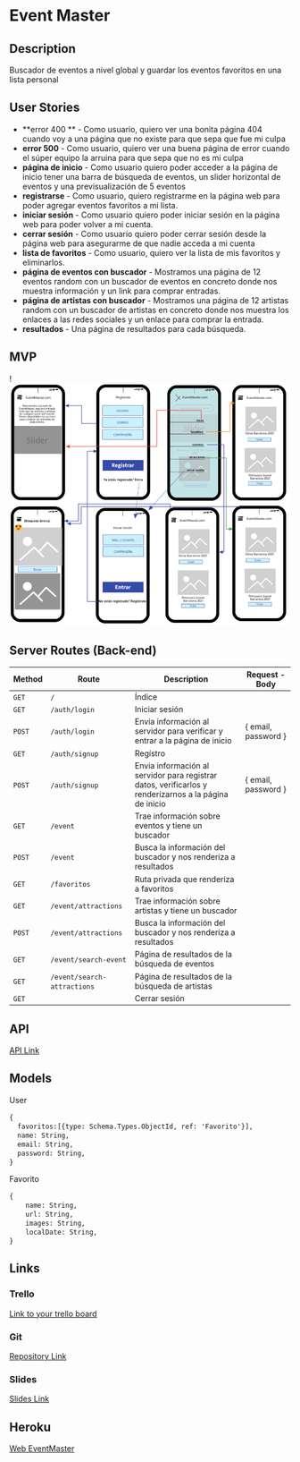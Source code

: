 

# **Event** Master

## Description

Buscador de eventos a nivel global y guardar los eventos favoritos en una lista personal

## User Stories

- **error 400 ** - Como usuario, quiero ver una bonita página 404 cuando voy a una página que no existe para que sepa que fue mi culpa
- **error 500** - Como usuario, quiero ver una buena página de error cuando el súper equipo la arruina para que sepa que no es mi culpa
- **página de inicio** - Como usuario quiero poder acceder a la página de inicio tener una barra de búsqueda de eventos, un slider horizontal de eventos y una previsualización de 5 eventos
- **registrarse** - Como usuario, quiero registrarme en la página web para poder agregar eventos favoritos a mi lista.
- **iniciar sesión** - Como usuario quiero poder iniciar sesión en la página web para poder volver a mi cuenta.
- **cerrar sesión** - Como usuario quiero poder cerrar sesión desde la página web para asegurarme de que nadie acceda a mi cuenta
- **lista de favoritos** - Como usuario, quiero ver la lista de mis favoritos y eliminarlos.
- **página de eventos con buscador** - Mostramos una página de 12 eventos random con un buscador de eventos en concreto donde nos muestra información y un link para comprar entradas.
- **página de artistas con buscador** - Mostramos una página de 12 artistas random con un buscador de artistas en concreto donde nos muestra los enlaces a las redes sociales y un enlace para comprar la entrada.
- **resultados** - Una página de resultados para cada búsqueda.

## MVP

!![wireframe](/public/images/wireframe.png)

## Server Routes (Back-end)

| **Method** | **Route**                   | **Description**                                              | Request - Body      |
| ---------- | --------------------------- | ------------------------------------------------------------ | ------------------- |
| `GET`      | `/`                         | Índice                                                       |                     |
| `GET`      | `/auth/login`               | Iniciar sesión                                               |                     |
| `POST`     | `/auth/login`               | Envia información al servidor para verificar y entrar a la página de inicio | { email, password } |
| `GET`      | `/auth/signup`              | Regístro                                                     |                     |
| `POST`     | `/auth/signup`              | Envia información al servidor para registrar datos, verificarlos y renderizarnos a la página de inicio | { email, password } |
| `GET`      | `/event`              | Trae información sobre eventos y tiene un buscador           |                     |
| `POST`     | `/event`              | Busca la información del buscador y nos renderiza a resultados |                     |
| `GET`      | `/favoritos`                | Ruta privada que renderiza a favoritos                       |                     |
| `GET`      | `/event/attractions`        | Trae información sobre artistas y tiene un buscador          |                     |
| `POST`     | `/event/attractions`        | Busca la información del buscador y nos renderiza a resultados |                     |
| `GET`      | `/event/search-event`       | Página de resultados de la búsqueda de eventos               |                     |
| `GET`      | `/event/search-attractions` | Página de resultados de la búsqueda de artistas              |                     |
| `GET`      |                             | Cerrar sesión                                                |                     |

## API

[API Link](https://developer.ticketmaster.com/products-and-docs/apis/discovery-api/v2/)

## Models

User

```
{
  favoritos:[{type: Schema.Types.ObjectId, ref: 'Favorito'}],
  name: String,
  email: String,
  password: String,
}
```

Favorito

```
{
    name: String,
    url: String,
    images: String,
    localDate: String,
}
```

## Links

### Trello

[Link to your trello board](https://trello.com/b/zYVzZRBD/eventmaster) 

### Git

[Repository Link](https://github.com/Jorditm/EventMaster)

### Slides

[Slides Link](https://docs.google.com/presentation/d/11Ub6-EmOCntwMMepgcJw71aIf-Iduj9wgLGRWNK6QRo/edit?usp=sharing )

## Heroku

[Web EventMaster](https://eventmasterr.herokuapp.com/)

